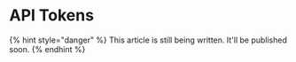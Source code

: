 # API Tokens

{% hint style="danger" %}
This article is still being written. It'll be published soon.
{% endhint %}
